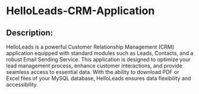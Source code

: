 # HelloLeads-CRM-Application

## Description:
HelloLeads is a powerful Customer Relationship Management (CRM) application equipped with standard modules such as Leads, Contacts, and a robust Email Sending Service. This application is designed to optimize your lead management process, enhance customer interactions, and provide seamless access to essential data. With the ability to download PDF or Excel files of your MySQL database, HelloLeads ensures data flexibility and accessibility.
